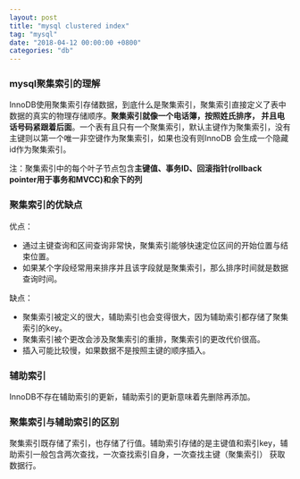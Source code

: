 ```yaml
---
layout: post
title: "mysql clustered index"
tag: "mysql"
date: "2018-04-12 00:00:00 +0800"
categories: "db"
---
```


### mysql聚集索引的理解 

InnoDB使用聚集索引存储数据，到底什么是聚集索引，聚集索引直接定义了表中数据的真实的物理存储顺序。**聚集索引就像一个电话簿，按照姓氏排序，
并且电话号码紧跟着后面**。一个表有且只有一个聚集索引，默认主键作为聚集索引，没有主键则以第一个唯一非空键作为聚集索引，如果也没有则InnoDB
会生成一个隐藏id作为聚集索引。  

<!--more-->

注：聚集索引中的每个叶子节点包含**主键值、事务ID、回滚指针(rollback pointer用于事务和MVCC)和余下的列**


### 聚集索引的优缺点

优点：

- 通过主键查询和区间查询非常快，聚集索引能够快速定位区间的开始位置与结束位置。
- 如果某个字段经常用来排序并且该字段就是聚集索引，那么排序时间就是数据查询时间。

缺点：

- 聚集索引被定义的很大，辅助索引也会变得很大，因为辅助索引都存储了聚集索引的key。
- 聚集索引被个更改会涉及聚集索引的重排，聚集索引的更改代价很高。
- 插入可能比较慢，如果数据不是按照主键的顺序插入。

### 辅助索引

InnoDB不存在辅助索引的更新，辅助索引的更新意味着先删除再添加。

### 聚集索引与辅助索引的区别 

聚集索引既存储了索引，也存储了行值。辅助索引存储的是主键值和索引key，辅助索引一般包含两次查找，一次查找索引自身，一次查找主键（聚集索引）
获取数据行。